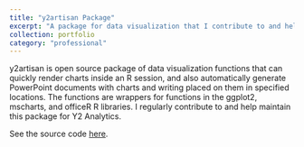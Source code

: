 ```yaml
---
title: "y2artisan Package"
excerpt: "A package for data visualization that I contribute to and help maintain for Y2 Analytics"
collection: portfolio
category: "professional"
---
```


y2artisan is open source package of data visualization functions that can quickly render charts inside an R session, and also automatically generate PowerPoint documents with charts and writing placed on them in specified locations. The functions are wrappers for functions in the ggplot2, mscharts, and officeR R libraries. I regularly contribute to and help maintain this package for Y2 Analytics.

See the source code [here](https://github.com/y2analytics/y2artisan).
